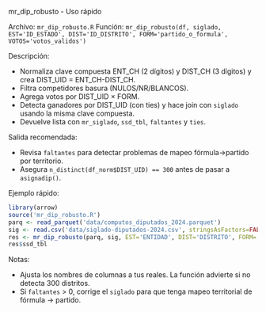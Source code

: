mr_dip_robusto - Uso rápido

Archivo: `mr_dip_robusto.R`
Función: `mr_dip_robusto(df, siglado, EST='ID_ESTADO', DIST='ID_DISTRITO', FORM='partido_o_formula', VOTOS='votos_validos')`

Descripción:
- Normaliza clave compuesta ENT_CH (2 dígitos) y DIST_CH (3 dígitos) y crea DIST_UID = ENT_CH-DIST_CH.
- Filtra competidores basura (NULOS/NR/BLANCOS).
- Agrega votos por DIST_UID × FORM.
- Detecta ganadores por DIST_UID (con ties) y hace join con `siglado` usando la misma clave compuesta.
- Devuelve lista con `mr_siglado`, `ssd_tbl`, `faltantes` y `ties`.

Salida recomendada:
- Revisa `faltantes` para detectar problemas de mapeo fórmula->partido por territorio.
- Asegura `n_distinct(df_norm$DIST_UID) == 300` antes de pasar a `asignadip()`.

Ejemplo rápido:

```r
library(arrow)
source('mr_dip_robusto.R')
parq <- read_parquet('data/computos_diputados_2024.parquet')
sig <- read.csv('data/siglado-diputados-2024.csv', stringsAsFactors=FALSE)
res <- mr_dip_robusto(parq, sig, EST='ENTIDAD', DIST='DISTRITO', FORM='PARTIDO', VOTOS='VOTOS')
res$ssd_tbl
```

Notas:
- Ajusta los nombres de columnas a tus reales. La función advierte si no detecta 300 distritos.
- Si `faltantes` > 0, corrige el `siglado` para que tenga mapeo territorial de fórmula -> partido.
